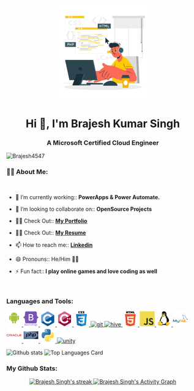 <p align="center">
<a href="#"><img width="50%" height="auto"  src="https://github.com/Brajesh4547/Brajesh4547/blob/main/programmer-concept-illustration_114360-2923.webp" height="45px" /></a>
</p>
<h1 align="center">Hi 👋, I'm Brajesh Kumar Singh</h1>
<h3 align="center">A Microsoft Certified Cloud Engineer</h3>

<p align="left"> <img src="https://komarev.com/ghpvc/?username=Brajesh4547&label=Profile%20views&color=0e75b6&style=flat" alt="Brajesh4547" /> </p>


<h3 align="left">🙋‍♂️ About Me:</h3><br>

- 🌱 I’m currently working:: <b>PowerApps & Power Automate.</b><br>


- 👯 I’m looking to collaborate on:: <b>OpenSource Projects</b>

- 👨‍💻 Check Out:: **[My Portfolio](https://bajeshsinhsekhawat.netlify.app/)**<br>

- 👨‍💻 Check Out:: **[My Resume](https://github.com/Brajesh4547/Brajesh4547/blob/main/BRAJESH's%20Resume-22.pdf)**<br>

- 📫 How to reach me:: **[Linkedin](https://in.linkedin.com/in/brajeshsinghrajput)**<br>


- 😄 Pronouns:: He/Him 💁‍♂️ <br>

- ⚡ Fun fact::<b>  I play online games and love coding as well </b>
<br>
<h3 align="left">Languages and Tools:</h3>
<p align="left"> <a href="https://developer.android.com" target="_blank"> <img src="https://raw.githubusercontent.com/devicons/devicon/master/icons/android/android-original-wordmark.svg" alt="android" width="40" height="40"/> </a> <a href="https://getbootstrap.com" target="_blank"> <img src="https://raw.githubusercontent.com/devicons/devicon/master/icons/bootstrap/bootstrap-plain-wordmark.svg" alt="bootstrap" width="40" height="40"/> </a> <a href="https://www.cprogramming.com/" target="_blank"> <img src="https://raw.githubusercontent.com/devicons/devicon/master/icons/c/c-original.svg" alt="c" width="40" height="40"/> </a> <a href="https://www.w3schools.com/cpp/" target="_blank"> <img src="https://raw.githubusercontent.com/devicons/devicon/master/icons/cplusplus/cplusplus-original.svg" alt="cplusplus" width="40" height="40"/> </a> <a href="https://www.w3schools.com/css/" target="_blank"> <img src="https://raw.githubusercontent.com/devicons/devicon/master/icons/css3/css3-original-wordmark.svg" alt="css3" width="40" height="40"/> </a> <a href="https://git-scm.com/" target="_blank"> <img src="https://www.vectorlogo.zone/logos/git-scm/git-scm-icon.svg" alt="git" width="40" height="40"/> </a> <a href="https://hive.apache.org/" target="_blank"> <img src="https://www.vectorlogo.zone/logos/apache_hive/apache_hive-icon.svg" alt="hive" width="40" height="40"/> </a> <a href="https://www.w3.org/html/" target="_blank"> <img src="https://raw.githubusercontent.com/devicons/devicon/master/icons/html5/html5-original-wordmark.svg" alt="html5" width="40" height="40"/> </a> <a href="https://developer.mozilla.org/en-US/docs/Web/JavaScript" target="_blank"> <img src="https://raw.githubusercontent.com/devicons/devicon/master/icons/javascript/javascript-original.svg" alt="javascript" width="40" height="40"/> </a> <a href="https://www.linux.org/" target="_blank"> <img src="https://raw.githubusercontent.com/devicons/devicon/master/icons/linux/linux-original.svg" alt="linux" width="40" height="40"/> </a> <a href="https://www.mysql.com/" target="_blank"> <img src="https://raw.githubusercontent.com/devicons/devicon/master/icons/mysql/mysql-original-wordmark.svg" alt="mysql" width="40" height="40"/> </a> <a href="https://www.oracle.com/" target="_blank"> <img src="https://raw.githubusercontent.com/devicons/devicon/master/icons/oracle/oracle-original.svg" alt="oracle" width="40" height="40"/> </a> <a href="https://www.php.net" target="_blank"> <img src="https://raw.githubusercontent.com/devicons/devicon/master/icons/php/php-original.svg" alt="php" width="40" height="40"/> </a> <a href="https://www.python.org" target="_blank"> <img src="https://raw.githubusercontent.com/devicons/devicon/master/icons/python/python-original.svg" alt="python" width="40" height="40"/> </a> <a href="https://unity.com/" target="_blank"> <img src="https://www.vectorlogo.zone/logos/unity3d/unity3d-icon.svg" alt="unity" width="40" height="40"/> </a> </p>

![Github stats](https://github-readme-stats.vercel.app/api?username=Brajesh4547&theme=highcontrast&show_icons=true&count_private=true)
![Top Languages Card](https://github-readme-stats.vercel.app/api/top-langs/?username=Brajesh4547)

<h3 align="left">My Github Stats:</h3>
<p align="center">
    <a href="https://github.com/Brajesh4547/github-readme-streak-stats">
        <img title="🔥 Get streak stats for your profile at git.io/streak-stats" alt="Brajesh Singh's streak" src="https://github-readme-streak-stats.herokuapp.com/?user=Brajesh4547&theme=black-ice&hide_border=true&stroke=0000&background=060A0CD0"/>
    </a>
<a href="https://github.com/Brajesh4547/github-readme-activity-graph"><img alt="Brajesh Singh's Activity Graph" src="https://activity-graph.herokuapp.com/graph?username=Brajesh4547&bg_color=0D1117&color=5BCDEC&line=5BCDEC&point=FFFFFF&hide_border=true" /></a>

<br/>
</p>
